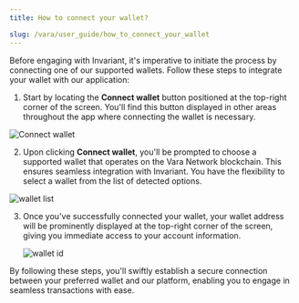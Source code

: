 ```yaml
---
title: How to connect your wallet?

slug: /vara/user_guide/how_to_connect_your_wallet
---
```


Before engaging with Invariant, it's imperative to initiate the process by connecting one of our supported wallets. Follow these steps to integrate your wallet with our application:

1. Start by locating the **Connect wallet** button positioned at the top-right corner of the screen. You'll find this button displayed in other areas throughout the app where connecting the wallet is necessary.

![Connect wallet](/img/docs/app/vara/vara_connectwallet.jpg)

2. Upon clicking **Connect wallet**, you'll be prompted to choose a supported wallet that operates on the Vara Network blockchain. This ensures seamless integration with Invariant. You have the flexibility to select a wallet from the list of detected options.

![wallet list](/img/docs/app/vara/vara_choosewallet.jpg)




3. Once you've successfully connected your wallet, your wallet address will be prominently displayed at the top-right corner of the screen, giving you immediate access to your account information.

   ![wallet id](/img/docs/app/a0/a0_cornerwalletadress.png)

By following these steps, you'll swiftly establish a secure connection between your preferred wallet and our platform, enabling you to engage in seamless transactions with ease.
